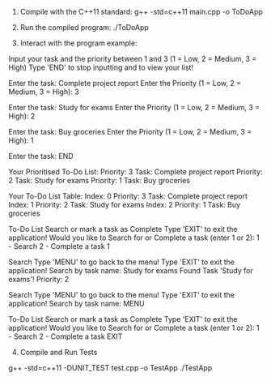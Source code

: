 1. Compile with the C++11 standard:
g++ -std=c++11 main.cpp -o ToDoApp

2. Run the compiled program:
./ToDoApp

3. Interact with the program example: 


Input your task and the priority between 1 and 3
(1 = Low, 2 = Medium, 3 = High)
Type 'END' to stop inputting and to view your list!

Enter the task: Complete project report
Enter the Priority (1 = Low, 2 = Medium, 3 = High): 3

Enter the task: Study for exams
Enter the Priority (1 = Low, 2 = Medium, 3 = High): 2

Enter the task: Buy groceries
Enter the Priority (1 = Low, 2 = Medium, 3 = High): 1

Enter the task: END

Your Prioritised To-Do List:
Priority: 3    Task: Complete project report
Priority: 2    Task: Study for exams
Priority: 1    Task: Buy groceries

Your To-Do List Table:
Index: 0    Priority: 3    Task: Complete project report
Index: 1    Priority: 2    Task: Study for exams
Index: 2    Priority: 1    Task: Buy groceries

To-Do List
Search or mark a task as Complete
Type 'EXIT' to exit the application!
Would you like to Search for or Complete a task (enter 1 or 2):
1 - Search
2 - Complete a task
1

Search
Type 'MENU' to go back to the menu!
Type 'EXIT' to exit the application!
Search by task name: Study for exams
Found Task 'Study for exams'!
Priority: 2

Search
Type 'MENU' to go back to the menu!
Type 'EXIT' to exit the application!
Search by task name: MENU

To-Do List
Search or mark a task as Complete
Type 'EXIT' to exit the application!
Would you like to Search for or Complete a task (enter 1 or 2):
1 - Search
2 - Complete a task
EXIT


4. Compile and Run Tests

g++ -std=c++11 -DUNIT_TEST test.cpp -o TestApp
./TestApp


